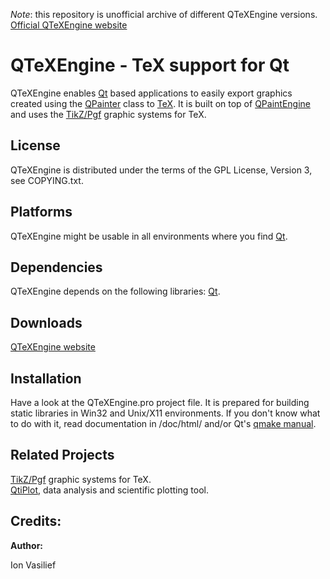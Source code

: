 *Note*: this repository is unofficial archive of different QTeXEngine versions. [Official QTeXEngine website](https://www.iondev.ro/qtexengine/)

QTeXEngine - TeX support for Qt
===============================


QTeXEngine enables [Qt](https://www.qt.io/) based applications to easily export graphics created using the [QPainter](https://doc.qt.io/qt-6/qpainter.html) class to [TeX](http://en.wikipedia.org/wiki/TeX). It is built on top of [QPaintEngine](https://doc.qt.io/qt-6/qpaintengine.html) and uses the [TikZ/Pgf](https://tikz.dev/) graphic systems for TeX.

License
-------

QTeXEngine is distributed under the terms of the GPL License, Version 3, see COPYING.txt.

Platforms
---------

QTeXEngine might be usable in all environments where you find [Qt](https://www.qt.io/).

Dependencies
------------

QTeXEngine depends on the following libraries: [Qt](https://www.qt.io/).

Downloads
---------

[QTeXEngine website](https://www.iondev.ro/qtexengine/)

Installation
------------

Have a look at the QTeXEngine.pro project file. It is prepared for building static libraries in Win32 and Unix/X11 environments. If you don't know what to do with it, read documentation in /doc/html/ and/or Qt's [qmake manual](https://doc.qt.io/qt-6/qmake-manual.html).


Related Projects
----------------

[TikZ/Pgf](https://tikz.dev/) graphic systems for TeX.  
[QtiPlot](http://soft.proindependent.com/qtiplot.html), data analysis and scientific plotting tool.

Credits:
--------

**Author:**

Ion Vasilief
